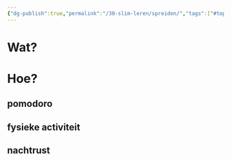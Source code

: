 ```yaml
---
{"dg-publish":true,"permalink":"/30-slim-leren/spreiden/","tags":["#topic"],"created":"2025-03-04T18:44:50.149+01:00","updated":"2025-03-21T19:48:34.279+01:00"}
---
```


# Wat?

# Hoe?
## pomodoro
## fysieke activiteit

## nachtrust
